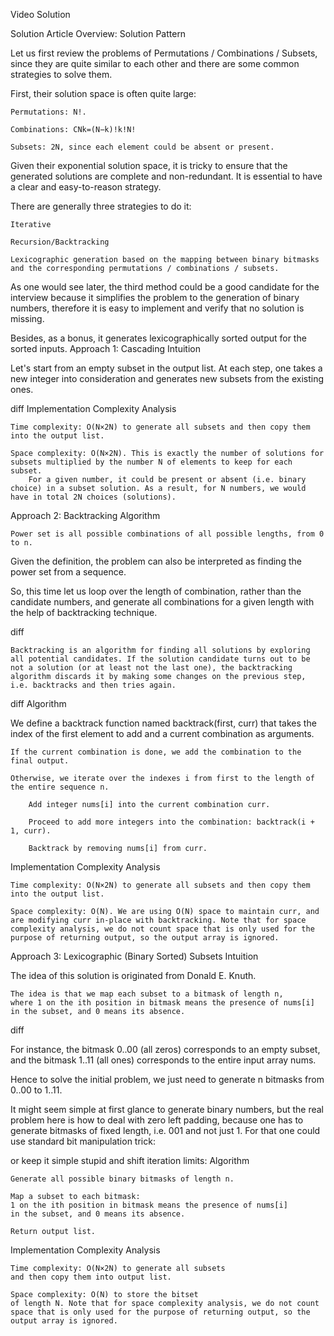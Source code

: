Video Solution
 
Solution Article
Overview: Solution Pattern

Let us first review the problems of Permutations / Combinations / Subsets, since they are quite similar to each other and there are some common strategies to solve them.

First, their solution space is often quite large:

    Permutations: N!.

    Combinations: CNk​=(N−k)!k!N!​

    Subsets: 2N, since each element could be absent or present.

Given their exponential solution space, it is tricky to ensure that the generated solutions are complete and non-redundant. It is essential to have a clear and easy-to-reason strategy.

There are generally three strategies to do it:

    Iterative

    Recursion/Backtracking

    Lexicographic generation based on the mapping between binary bitmasks and the corresponding permutations / combinations / subsets.

As one would see later, the third method could be a good candidate for the interview because it simplifies the problem to the generation of binary numbers, therefore it is easy to implement and verify that no solution is missing.

Besides, as a bonus, it generates lexicographically sorted output for the sorted inputs.
Approach 1: Cascading
Intuition

Let's start from an empty subset in the output list. At each step, one takes a new integer into consideration and generates new subsets from the existing ones.

diff
Implementation
Complexity Analysis

    Time complexity: O(N×2N) to generate all subsets and then copy them into the output list.

    Space complexity: O(N×2N). This is exactly the number of solutions for subsets multiplied by the number N of elements to keep for each subset.
        For a given number, it could be present or absent (i.e. binary choice) in a subset solution. As a result, for N numbers, we would have in total 2N choices (solutions).


Approach 2: Backtracking
Algorithm

    Power set is all possible combinations of all possible lengths, from 0 to n.

Given the definition, the problem can also be interpreted as finding the power set from a sequence.

So, this time let us loop over the length of combination, rather than the candidate numbers, and generate all combinations for a given length with the help of backtracking technique.

diff

    Backtracking is an algorithm for finding all solutions by exploring all potential candidates. If the solution candidate turns out to be not a solution (or at least not the last one), the backtracking algorithm discards it by making some changes on the previous step, i.e. backtracks and then tries again.

diff
Algorithm

We define a backtrack function named backtrack(first, curr) that takes the index of the first element to add and a current combination as arguments.

    If the current combination is done, we add the combination to the final output.

    Otherwise, we iterate over the indexes i from first to the length of the entire sequence n.

        Add integer nums[i] into the current combination curr.

        Proceed to add more integers into the combination: backtrack(i + 1, curr).

        Backtrack by removing nums[i] from curr.

Implementation
Complexity Analysis

    Time complexity: O(N×2N) to generate all subsets and then copy them into the output list.

    Space complexity: O(N). We are using O(N) space to maintain curr, and are modifying curr in-place with backtracking. Note that for space complexity analysis, we do not count space that is only used for the purpose of returning output, so the output array is ignored.

Approach 3: Lexicographic (Binary Sorted) Subsets
Intuition

The idea of this solution is originated from Donald E. Knuth.

    The idea is that we map each subset to a bitmask of length n,
    where 1 on the ith position in bitmask means the presence of nums[i]
    in the subset, and 0 means its absence.

diff

For instance, the bitmask 0..00 (all zeros) corresponds to an empty subset,
and the bitmask 1..11 (all ones) corresponds to the entire input array nums.

Hence to solve the initial problem, we just need to generate n bitmasks
from 0..00 to 1..11.

It might seem simple at first glance to generate binary numbers, but
the real problem here is how to deal with
zero left padding,
because one has to generate bitmasks of fixed length, i.e. 001 and not just 1.
For that one could use standard bit manipulation trick:

or keep it simple stupid and shift iteration limits:
Algorithm

    Generate all possible binary bitmasks of length n.

    Map a subset to each bitmask:
    1 on the ith position in bitmask means the presence of nums[i]
    in the subset, and 0 means its absence.

    Return output list.

Implementation
Complexity Analysis

    Time complexity: O(N×2N) to generate all subsets
    and then copy them into output list.

    Space complexity: O(N) to store the bitset
    of length N. Note that for space complexity analysis, we do not count space that is only used for the purpose of returning output, so the output array is ignored.

